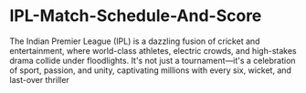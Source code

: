 # IPL-Match-Schedule-And-Score
The Indian Premier League (IPL) is a dazzling fusion of cricket and entertainment, where world-class athletes, electric crowds, and high-stakes drama collide under floodlights. It's not just a tournament—it's a celebration of sport, passion, and unity, captivating millions with every six, wicket, and last-over thriller
